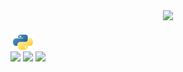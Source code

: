 <div align="center">
  <a href="https://github.com/MaxwellBastos">
  <img height="200em" src="https://github-readme-stats.vercel.app/api/top-langs/?username=MaxwellBastos&layout=compact&langs_count=7&theme=dark"/>
</div>
  <div style="display: inline_block"><br>
  <img align="center" alt="Bastos-Python" height="30" width="40" src="https://raw.githubusercontent.com/devicons/devicon/master/icons/python/python-original.svg">
  </div>
  
  
  
  <div> 
  <a href="https://instagram.com/maxcbastos" target="_blank"><img src="https://img.shields.io/badge/-Instagram-%23E4405F?style=for-the-badge&logo=instagram&logoColor=white" target="_blank"></a>
  <a href = "mailto:cruzmaxwellbastos@gmail.com"><img src="https://img.shields.io/badge/-Gmail-%23333?style=for-the-badge&logo=gmail&logoColor=white" target="_blank"></a>
  <a href="https://www.linkedin.com/in/maxwell-bastos-a47518232/" target="_blank"><img src="https://img.shields.io/badge/-LinkedIn-%230077B5?style=for-the-badge&logo=linkedin&logoColor=white" target="_blank"></a> 
 
 
 
</div>
